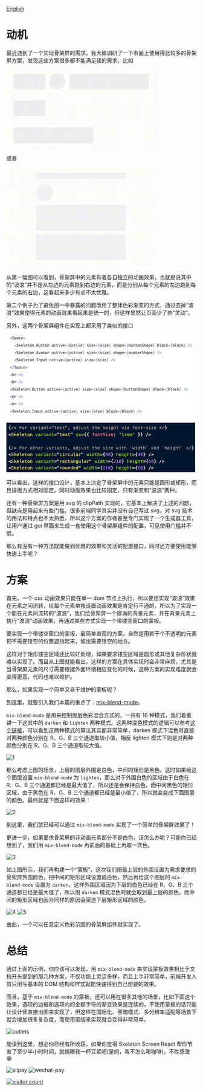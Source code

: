 [English](./Instruction.md)

# 动机

最近遇到了一个实现骨架屏的需求，我大致调研了一下市面上使用得比较多的骨架屏方案，发现这些方案很多都不能满足我的需求，比如

 ![ant.design](./assets/ant.design.gif)

或者

 ![mui](./assets/mui.gif)

从第一幅图可以看到，骨架屏中的元素有着各自独立的动画效果，也就是说其中的“波浪”并不是从左边的元素跑到右边的元素，而是分别从每个元素的左边跑到每个元素的右边，这看起来多少有点不太优雅。

第二个例子为了避免图一中暴露的问题改用了整体色彩渐变的方式，通过去掉“波浪”效果使得元素的动画效果看起来是统一的，但这样显然让页面少了些“灵动”。

另外，这两个骨架屏组件在实现上都采用了类似的接口

![ant.design](./assets/ant.design-code.png)

![mui](./assets/mui-code.png)

可以看出，这样的接口设计，基本上决定了骨架屏中的元素只能是圆形或矩形，而且排版方式相对固定。同时动画效果也比较固定，只有渐变和“波浪”两种。

还有一种骨架屏方案是用 svg 的 clipPath 实现的，它基本上解决了上述的问题，但缺点是用起来有些门槛。很多前端同学其实并没有自己写过 svg，对 svg 技术的用法和特点也不太熟悉，所以这个方案的作者甚至专门实现了一个生成器工具，让用户通过 gui 界面来生成一套使用这个骨架屏组件的配置，可见使用门槛并不低。

那么有没有一种方法既能做到优雅的效果和灵活的配置接口，同时还方便使用能够快速上手呢？

# 方案

首先，一个 css 动画效果只能在单一 dom 节点上执行，所以要想实现“波浪”效果在元素之间流转，给每个元素单独设置动画效果是肯定行不通的。所以为了实现一个能在元素间流转的“波浪”，我们给骨架屏一个撑满的背景元素，并在背景元素上执行“波浪”动画效果，再通过某些方式实现一个带镂空窗口的蒙板。

要实现一个带镂空窗口的蒙板，最简单直观的方案，自然是用若干个不透明的元素把不需要镂空的位置遮挡起来，留出需要镂空的地方。

这样对于矩形镂空区域还比较好处理，如果要求镂空区域是圆形或其他复杂形状就难以实现了。而且从上图就能看出，这样的方案在具体实现时会非常麻烦，尤其是当骨架屏元素的尺寸需要根据外面环境相应变化的时候，这种方案的实现难度就会变得更高，代码也难以维护。

那么，如果实现一个简单又易于维护的蒙板呢？

到这里，就要引入我们本篇的重点了：[mix-blend-mode](https://developer.mozilla.org/en-US/docs/Web/CSS/mix-blend-mode)。

```mix-blend-mode``` 是用来控制图层色彩混合方式的，一共有 16 种模式，我们着重讲一下这其中的 ```darken``` 和 ```lighten``` 两种模式。这两种混色模式的逻辑可以参考[这个链接](https://en.wikipedia.org/wiki/Blend_modes)，可以看到这两种模式的算法其实都非常简单，darken 模式下混色时直接对两种颜色分别在 R、G、B 三个通道取较小值，相反 lighten 模式下则是对两种颜色分别在 R、G、B 三个通道取较大值。

![1](./assets/1.png)

那么考虑上图的场景，上层的图层外围是白色，中间的矩形是黑色。这时如果给这个图层设置 ```mix-blend-mode``` 为 ```lighten```，那么对于外围白色的区域由于白色在 R、G、B 三个通道都已经是最大值了，所以还是会保持白色。而中间黑色的矩形区域，由于黑色在 R、G、B 三个通道都已经是最小值了，所以就会变成下面图层的颜色。最终就是下面这样的效果：

![2](./assets/2.png)

到这里，我们就已经可以通过 ```mix-blend-mode``` 实现了一个简单的骨架屏效果了！

更进一步，如果要求骨架屏的非动画元素部分不是白色，该怎么办呢？可能你已经想到了，我们用 ```mix-blend-mode``` 再前面的基础上再取一次色。

![3](./assets/3.png)

如上图所示，我们再构建一个“蒙板”，这次我们把最上层的外围设置为需求要求的骨架屏外围颜色，把中间的矩形区域设置成白色，然后再给这个图层的 ```mix-blend-mode``` 设置为 ```darken```，这样外围区域因为下层的白色已经在 R、G、B 三个通道都已经是最大值了，所以用 ```darken``` 模式混色时就会取到最上层的颜色。而中间的矩形区域也因为同样的原因会渠道下层矩形区域的颜色。

![4](./assets/4.png)
![5](./assets/5.png)


由此，一个可以任意定义色彩范围的骨架屏组件就实现了。

# 总结
通过上面的示例，你应该可以发现，用 ```mix-blend-mode``` 来实现蒙板效果相比于文档开头提到的那几种方案，不仅功能上灵活多样，而且上手非常简单，前端开发人员只用写基本的 DOM 结构和样式就能快速得到自己想要的效果。

而且，基于 ```mix-blend-mode``` 的蒙板，还可以用在很多其他的场景，比如下面这个效果，选项的边框和选项内的金额字符的渐变效果是连续的，不使用蒙板的话只能让设计师直接出图来实现了，但这样在国际化、黑暗模式、多分辨率适配等场景下就会增加很多复杂度，而使用蒙版来实现就会变得非常简单。

![outlets](./assets/outlets.png)


能读到这里，想必你已经有所收获，如果你觉得 Skeleton Screen React 帮你节省了至少半小时时间，就捐赠我一杯豆浆吧(是的，我不怎么喝咖啡)，不胜感激 😁

![alipay](./assets/alipay.jpg) ![wechat-pay](./assets/wechat-pay.jpg)

[![visitor count](https://hits.seeyoufarm.com/api/count/incr/badge.svg?url=https%3A%2F%2Fgithub.com%2FSilentTiger%2Fskeleton-react%2Fblob%2Fmain%2Fdocs%2FInstruction.zh-cn.md&count_bg=%2379C83D&title_bg=%2379C83D&icon=&icon_color=%23E7E7E7&title=%F0%9F%A4%96&edge_flat=false)](https://hits.seeyoufarm.com)
